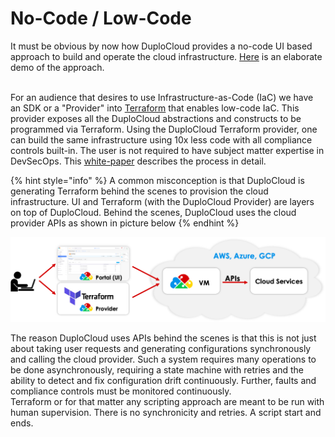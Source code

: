 # No-Code / Low-Code

It must be obvious by now how DuploCloud provides a no-code UI based approach to build and operate the cloud infrastructure. [Here](http://www.duplocloud.com/intro-demo) is an elaborate demo of the approach.

\
For an audience that desires to use Infrastructure-as-Code (IaC) we have an SDK or a "Provider" into [Terraform](https://registry.terraform.io/providers/duplocloud/duplocloud/latest) that enables low-code IaC. This provider exposes all the DuploCloud abstractions and constructs to be programmed via Terraform. Using the DuploCloud Terraform provider, one can build the same infrastructure using 10x less code with all compliance controls built-in. The user is not required to have subject matter expertise in DevSecOps. This [white-paper](https://duplocloud.com/white-papers/devops/) describes the process in detail.

{% hint style="info" %}
A common misconception is that DuploCloud is generating Terraform behind the scenes to provision the cloud infrastructure. UI and Terraform (with the DuploCloud Provider) are layers on top of DuploCloud. Behind the scenes, DuploCloud uses the cloud provider APIs as shown in picture below
{% endhint %}

![](<../.gitbook/assets/image (4) (1).png>)

The reason DuploCloud uses APIs behind the scenes is that this is not just about taking user requests and generating configurations synchronously and calling the cloud provider. Such a system requires many operations to be done asynchronously, requiring a state machine with retries and the ability to detect and fix configuration drift continuously. Further, faults and compliance controls must be monitored continuously.\
Terraform or for that matter any scripting approach are meant to be run with human supervision. There is no synchronicity and retries. A script start and ends.
